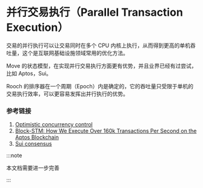 # 并行交易执行（Parallel Transaction Execution）

交易的并行执行可以让交易同时在多个 CPU 内核上执行，从而得到更高的单机吞吐量，这个是互联网基础设施领域常用的优化方法。

Move 的状态模型，在实现并行交易执行方面更有优势，并且业界已经有过尝试，比如 Aptos，Sui。

Rooch 的排序器在一个周期（Epoch）内是确定的，它的吞吐量只受限于单机的交易执行效率，可以更容易发挥出并行执行的优势。

### 参考链接

1. [Optimistic concurrency control](https://en.wikipedia.org/wiki/Optimistic_concurrency_control)
2. [Block-STM: How We Execute Over 160k Transactions Per Second on the Aptos Blockchain](https://medium.com/aptoslabs/block-stm-how-we-execute-over-160k-transactions-per-second-on-the-aptos-blockchain-3b003657e4ba)
3. [Sui consensus](https://docs.sui.io/learn/architecture/consensus)


:::note

本文档需要进一步完善

:::